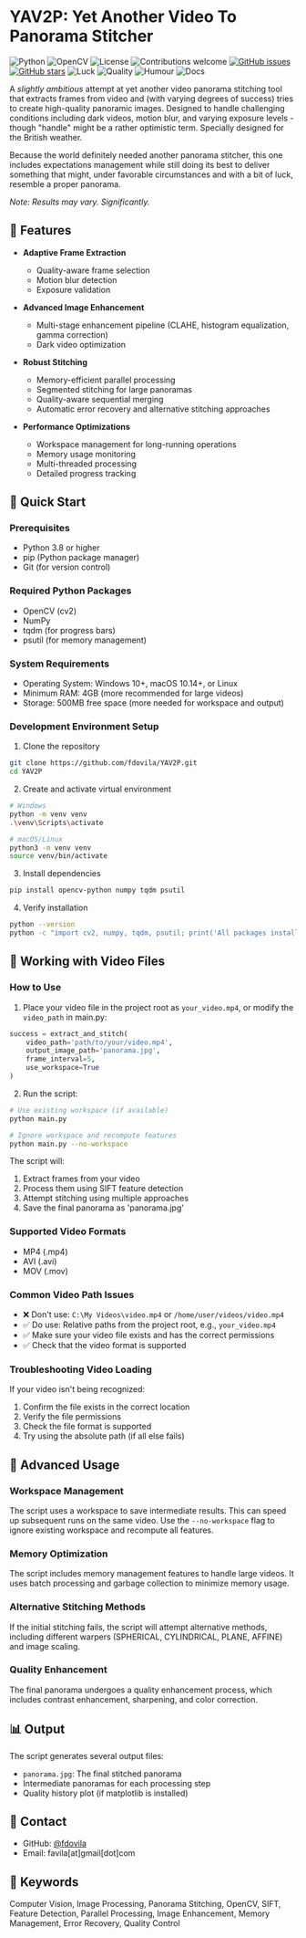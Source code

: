# YAV2P: Yet Another Video To Panorama Stitcher

![Python](https://img.shields.io/badge/python-v3.8+-blue.svg)
![OpenCV](https://img.shields.io/badge/opencv-4.5+-green.svg)
![License](https://img.shields.io/badge/license-MIT-blue.svg)
![Contributions welcome](https://img.shields.io/badge/contributions-welcome-orange.svg)
[![GitHub issues](https://img.shields.io/github/issues/fdovila/YAV2P.svg)](https://github.com/fdovila/YAV2P/issues)
[![GitHub stars](https://img.shields.io/github/stars/fdovila/YAV2P.svg)](https://github.com/fdovila/YAV2P/stargazers)
![Luck](https://img.shields.io/badge/luck-needed-yellow)
![Quality](https://img.shields.io/badge/quality-ish-blueviolet)
![Humour](https://img.shields.io/badge/humour-dry-red)
![Docs](https://img.shields.io/badge/docs-sarcastic-lightgrey)

A *slightly ambitious* attempt at yet another video panorama stitching tool that extracts frames from video and (with varying degrees of success) tries to create high-quality panoramic images. Designed to handle challenging conditions including dark videos, motion blur, and varying exposure levels - though "handle" might be a rather optimistic term. Specially designed for the British weather.

Because the world definitely needed another panorama stitcher, this one includes expectations management while still doing its best to deliver something that might, under favorable circumstances and with a bit of luck, resemble a proper panorama.

*Note: Results may vary. Significantly.*

## 🌟 Features

- **Adaptive Frame Extraction**
  - Quality-aware frame selection
  - Motion blur detection
  - Exposure validation

- **Advanced Image Enhancement**
  - Multi-stage enhancement pipeline (CLAHE, histogram equalization, gamma correction)
  - Dark video optimization

- **Robust Stitching**
  - Memory-efficient parallel processing
  - Segmented stitching for large panoramas
  - Quality-aware sequential merging
  - Automatic error recovery and alternative stitching approaches

- **Performance Optimizations**
  - Workspace management for long-running operations
  - Memory usage monitoring
  - Multi-threaded processing
  - Detailed progress tracking

## 🚀 Quick Start

### Prerequisites

- Python 3.8 or higher
- pip (Python package manager)
- Git (for version control)

### Required Python Packages
- OpenCV (cv2)
- NumPy
- tqdm (for progress bars)
- psutil (for memory management)

### System Requirements
- Operating System: Windows 10+, macOS 10.14+, or Linux
- Minimum RAM: 4GB (more recommended for large videos)
- Storage: 500MB free space (more needed for workspace and output)

### Development Environment Setup

1. Clone the repository
```bash
git clone https://github.com/fdovila/YAV2P.git
cd YAV2P
```

2. Create and activate virtual environment
```bash
# Windows
python -m venv venv
.\venv\Scripts\activate

# macOS/Linux
python3 -m venv venv
source venv/bin/activate
```

3. Install dependencies
```bash
pip install opencv-python numpy tqdm psutil
```

4. Verify installation
```bash
python --version
python -c "import cv2, numpy, tqdm, psutil; print('All packages installed successfully')"
```

## 📁 Working with Video Files

### How to Use

1. Place your video file in the project root as `your_video.mp4`, or modify the `video_path` in main.py:
```python
success = extract_and_stitch(
    video_path='path/to/your/video.mp4',
    output_image_path='panorama.jpg',
    frame_interval=5,
    use_workspace=True
)
```

2. Run the script:
```bash
# Use existing workspace (if available)
python main.py

# Ignore workspace and recompute features
python main.py --no-workspace
```

The script will:
1. Extract frames from your video
2. Process them using SIFT feature detection
3. Attempt stitching using multiple approaches
4. Save the final panorama as 'panorama.jpg'

### Supported Video Formats
- MP4 (.mp4)
- AVI (.avi)
- MOV (.mov)

### Common Video Path Issues
- ❌ Don't use: `C:\My Videos\video.mp4` or `/home/user/videos/video.mp4`
- ✅ Do use: Relative paths from the project root, e.g., `your_video.mp4`
- ✅ Make sure your video file exists and has the correct permissions
- ✅ Check that the video format is supported

### Troubleshooting Video Loading
If your video isn't being recognized:
1. Confirm the file exists in the correct location
2. Verify the file permissions
3. Check the file format is supported
4. Try using the absolute path (if all else fails)

## 📧 Advanced Usage

### Workspace Management
The script uses a workspace to save intermediate results. This can speed up subsequent runs on the same video. Use the `--no-workspace` flag to ignore existing workspace and recompute all features.

### Memory Optimization
The script includes memory management features to handle large videos. It uses batch processing and garbage collection to minimize memory usage.

### Alternative Stitching Methods
If the initial stitching fails, the script will attempt alternative methods, including different warpers (SPHERICAL, CYLINDRICAL, PLANE, AFFINE) and image scaling.

### Quality Enhancement
The final panorama undergoes a quality enhancement process, which includes contrast enhancement, sharpening, and color correction.

## 📊 Output

The script generates several output files:
- `panorama.jpg`: The final stitched panorama
- Intermediate panoramas for each processing step
- Quality history plot (if matplotlib is installed)

## 📧 Contact

- GitHub: [@fdovila](https://github.com/fdovila)
- Email: favila[at]gmail[dot]com

## 🔑 Keywords
Computer Vision, Image Processing, Panorama Stitching, OpenCV, SIFT, 
Feature Detection, Parallel Processing, Image Enhancement, 
Memory Management, Error Recovery, Quality Control

